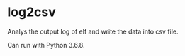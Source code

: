 # log2csv
Analys the output log of elf and write the data into csv file.

Can run with Python 3.6.8.
